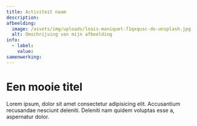 ```yaml
---
title: Activiteit naam
description:
afbeelding:
  image: /assets/img/uploads/louis-maniquet-71qxqusc-do-unsplash.jpg
  alt: Omschrijving van mijn afbeelding
info:
  - label:
    value:
samenwerking:
---
```


# Een mooie titel

Lorem ipsum, dolor sit amet consectetur adipisicing elit. Accusantium recusandae nesciunt deleniti. Deleniti nam quidem voluptas esse a, aspernatur dolor.

